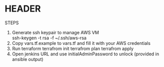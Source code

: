 # HEADER

STEPS
1. Generate ssh keypair to manage AWS VM  
    ssh-keygen -t rsa -f ~/.ssh/aws-rsa  
2. Copy vars.tf.example to vars.tf and fill it with your AWS credentials  
3. Run terraform
    terrafrom init
    terrafrom plan
    terrafrom apply
4. Open jenkins URL and use initialAdminPassword to unlock (provided in ansible output) 
